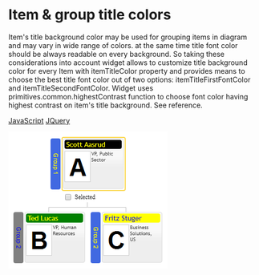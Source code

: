 # Item & group title colors

Item's title background color may be used for grouping items in diagram and may vary in wide range of colors. at the same time title font color should be always readable on every background. So taking these considerations into account widget allows to customize title background color for every Item with itemTitleColor property and provides means to choose the best title font color out of two options: itemTitleFirstFontColor and itemTitleSecondFontColor. Widget uses primitives.common.highestContrast function to choose font color having highest contrast on item's title background. See reference.

[JavaScript](javascript.controls/CaseItemAndGroupTitleColors.html)
[JQuery](jquery.widgets/CaseItemAndGroupTitleColors.html)

![Screenshot](images/screenshots/CaseItemAndGroupTitleColors.png)